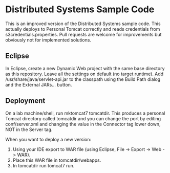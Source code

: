 Distributed Systems Sample Code
===============================

This is an improved version of the Distributed Systems sample code. This
actually deploys to Personal Tomcat correctly and reads credentials from
s3credentials.properties. Pull requests are welcome for improvements but
obviously not for implemented solutions.

Eclipse
-------
In Eclipse, create a new Dynamic Web project with the same base directory as
this repository. Leave all the settings on default (no target runtime).
Add /usr/share/java/servlet-api.jar to the classpath using the Build Path
dialog and the External JARs... button.

Deployment
----------
On a lab machine/shell, run mktomcat7 tomcatdir. This produces a personal
Tomcat directory called tomcatdir and you can change the port by editing conf/server.xml and 
changing the value in the Connector tag lower down, NOT in the Server tag.

When you want to deploy a new version:

1. Using your IDE export to WAR file (using Eclipse, File -> Export -> Web -> WAR).
2. Place this WAR file in tomcatdir/webapps.
3. In tomcatdir run tomcat7 run.
